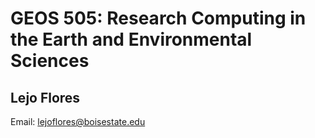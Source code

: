 # GEOS 505: Research Computing in the Earth and Environmental Sciences

## Lejo Flores

Email: [lejoflores@boisestate.edu](lejoflores@boisestate.edu)


